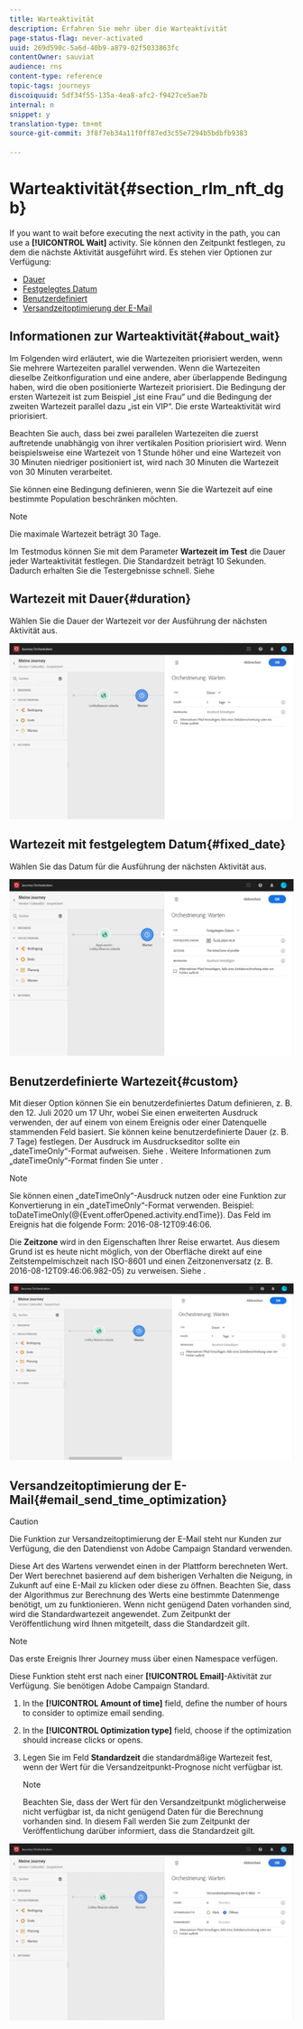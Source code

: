 ```yaml
---
title: Warteaktivität
description: Erfahren Sie mehr über die Warteaktivität
page-status-flag: never-activated
uuid: 269d590c-5a6d-40b9-a879-02f5033863fc
contentOwner: sauviat
audience: rns
content-type: reference
topic-tags: journeys
discoiquuid: 5df34f55-135a-4ea8-afc2-f9427ce5ae7b
internal: n
snippet: y
translation-type: tm+mt
source-git-commit: 3f8f7eb34a11f0ff87ed3c55e7294b5bdbfb9383

---
```



# Warteaktivität{#section_rlm_nft_dgb}

If you want to wait before executing the next activity in the path, you can use a **[!UICONTROL Wait]** activity. Sie können den Zeitpunkt festlegen, zu dem die nächste Aktivität ausgeführt wird. Es stehen vier Optionen zur Verfügung:

* [Dauer](#duration)
* [Festgelegtes Datum](#fixed_date)
* [Benutzerdefiniert](#custom)
* [Versandzeitoptimierung der E-Mail](#email_send_time_optimization)

## Informationen zur Warteaktivität{#about_wait}

Im Folgenden wird erläutert, wie die Wartezeiten priorisiert werden, wenn Sie mehrere Wartezeiten parallel verwenden. Wenn die Wartezeiten dieselbe Zeitkonfiguration und eine andere, aber überlappende Bedingung haben, wird die oben positionierte Wartezeit priorisiert. Die Bedingung der ersten Wartezeit ist zum Beispiel „ist eine Frau“ und die Bedingung der zweiten Wartezeit parallel dazu „ist ein VIP“. Die erste Warteaktivität wird priorisiert.

Beachten Sie auch, dass bei zwei parallelen Wartezeiten die zuerst auftretende unabhängig von ihrer vertikalen Position priorisiert wird. Wenn beispielsweise eine Wartezeit von 1 Stunde höher und eine Wartezeit von 30 Minuten niedriger positioniert ist, wird nach 30 Minuten die Wartezeit von 30 Minuten verarbeitet.

Sie können eine Bedingung definieren, wenn Sie die Wartezeit auf eine bestimmte Population beschränken möchten.

>[!NOTE]
>
>Die maximale Wartezeit beträgt 30 Tage.
>
>Im Testmodus können Sie mit dem Parameter **Wartezeit im Test** die Dauer jeder Warteaktivität festlegen. Die Standardzeit beträgt 10 Sekunden. Dadurch erhalten Sie die Testergebnisse schnell. Siehe [](../building-journeys/testing-the-journey.md)

## Wartezeit mit Dauer{#duration}

Wählen Sie die Dauer der Wartezeit vor der Ausführung der nächsten Aktivität aus.

![](../assets/journey55.png)

## Wartezeit mit festgelegtem Datum{#fixed_date}

Wählen Sie das Datum für die Ausführung der nächsten Aktivität aus.

![](../assets/journey56.png)

## Benutzerdefinierte Wartezeit{#custom}

Mit dieser Option können Sie ein benutzerdefiniertes Datum definieren, z. B. den 12. Juli 2020 um 17 Uhr, wobei Sie einen erweiterten Ausdruck verwenden, der auf einem von einem Ereignis oder einer Datenquelle stammenden Feld basiert. Sie können keine benutzerdefinierte Dauer (z. B. 7 Tage) festlegen. Der Ausdruck im Ausdruckseditor sollte ein „dateTimeOnly“-Format aufweisen. Siehe [](../expression/expressionadvanced.md). Weitere Informationen zum „dateTimeOnly“-Format finden Sie unter [](../expression/data-types.md) .

>[!NOTE]
>
>Sie können einen „dateTimeOnly“-Ausdruck nutzen oder eine Funktion zur Konvertierung in ein „dateTimeOnly“-Format verwenden. Beispiel: toDateTimeOnly(@{Event.offerOpened.activity.endTime}). Das Feld im Ereignis hat die folgende Form: 2016-08-12T09:46:06.
>
>Die **Zeitzone** wird in den Eigenschaften Ihrer Reise erwartet. Aus diesem Grund ist es heute nicht möglich, von der Oberfläche direkt auf eine Zeitstempelmischzeit nach ISO-8601 und einen Zeitzonenversatz (z. B. 2016-08-12T09:46:06.982-05) zu verweisen. Siehe [](../building-journeys/timezone-management.md).

![](../assets/journey57.png)

## Versandzeitoptimierung der E-Mail{#email_send_time_optimization}

>[!CAUTION]
>
>Die Funktion zur Versandzeitoptimierung der E-Mail steht nur Kunden zur Verfügung, die den Datendienst von Adobe Campaign Standard verwenden.

Diese Art des Wartens verwendet einen in der Plattform berechneten Wert. Der Wert berechnet basierend auf dem bisherigen Verhalten die Neigung, in Zukunft auf eine E-Mail zu klicken oder diese zu öffnen. Beachten Sie, dass der Algorithmus zur Berechnung des Werts eine bestimmte Datenmenge benötigt, um zu funktionieren. Wenn nicht genügend Daten vorhanden sind, wird die Standardwartezeit angewendet. Zum Zeitpunkt der Veröffentlichung wird Ihnen mitgeteilt, dass die Standardzeit gilt.

>[!NOTE]
>
>Das erste Ereignis Ihrer Journey muss über einen Namespace verfügen.
>
>Diese Funktion steht erst nach einer **[!UICONTROL Email]**-Aktivität zur Verfügung. Sie benötigen Adobe Campaign Standard.

1. In the **[!UICONTROL Amount of time]** field, define the number of hours to consider to optimize email sending.
1. In the **[!UICONTROL Optimization type]** field, choose if the optimization should increase clicks or opens.
1. Legen Sie im Feld **Standardzeit** die standardmäßige Wartezeit fest, wenn der Wert für die Versandzeitpunkt-Prognose nicht verfügbar ist.

   >[!NOTE]
   >
   >Beachten Sie, dass der Wert für den Versandzeitpunkt möglicherweise nicht verfügbar ist, da nicht genügend Daten für die Berechnung vorhanden sind. In diesem Fall werden Sie zum Zeitpunkt der Veröffentlichung darüber informiert, dass die Standardzeit gilt.

![](../assets/journey57bis.png)

